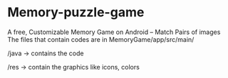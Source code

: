 # Memory-puzzle-game
A free, Customizable Memory Game on Android – Match Pairs of images
The files that contain codes are in MemoryGame/app/src/main/

/java -> contains the code

/res -> contain the graphics like icons, colors
